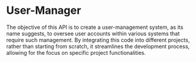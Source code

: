 # User-Manager

The objective of this API is to create a user-management system, as its name suggests, to oversee user accounts within various systems that require such management. By integrating this code into different projects, rather than starting from scratch, it streamlines the development process, allowing for the focus on specific project functionalities.
